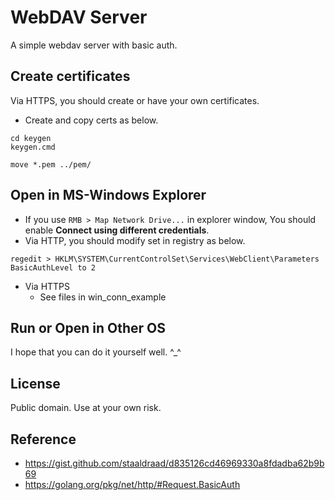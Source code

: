 # WebDAV Server
A simple webdav server with basic auth.

## Create certificates
Via HTTPS, you should create or have your own certificates.
* Create and copy certs as below.
```
cd keygen
keygen.cmd

move *.pem ../pem/
```

## Open in MS-Windows Explorer
* If you use ```RMB > Map Network Drive...``` in explorer window, You should enable <b>Connect using different credentials</b>.
* Via HTTP, you should modify set in registry as below.
```
regedit > HKLM\SYSTEM\CurrentControlSet\Services\WebClient\Parameters
BasicAuthLevel to 2
```
* Via HTTPS
  * See files in win_conn_example

## Run or Open in Other OS
I hope that you can do it yourself well. ^_^

## License
Public domain. Use at your own risk.

## Reference
* https://gist.github.com/staaldraad/d835126cd46969330a8fdadba62b9b69
* https://golang.org/pkg/net/http/#Request.BasicAuth
